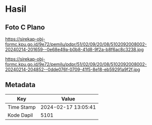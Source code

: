 # Hasil

## Foto C Plano

https://sirekap-obj-formc.kpu.go.id/9e72/pemilu/pdpr/51/02/09/20/08/5102092008002-20240214-201659--0e68e49a-b0b8-41d8-9f2a-b8f6ac8c3238.jpg

https://sirekap-obj-formc.kpu.go.id/9e72/pemilu/pdpr/51/02/09/20/08/5102092008002-20240214-204852--0dde076f-0709-41f5-8e18-eb59291a9f2f.jpg


## Metadata

| Key        | Value               |
| ---------- | ------------------- |
| Time Stamp | 2024-02-17 13:05:41 |
| Kode Dapil | 5101                |



